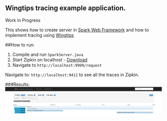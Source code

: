 ## Wingtips tracing example application.

Work in Progress

This shows how to create server in [Spark Web Framework](http://sparkjava.com/) and how to implement tracing using [Wingtips](https://github.com/Nike-Inc/wingtips)

##How to run: 
1. Compile and run `SparkServer.java`
2. Start Zipkin on localhost - [Download](http://zipkin.io/pages/quickstart.html)
3. Navigate to `http://localhost:9999/request`

Navigate to: `http://localhost:9411` to see all the traces in Zipkin.

###Results:
![Screenshot](zipkin.png "Zipkin UI")
